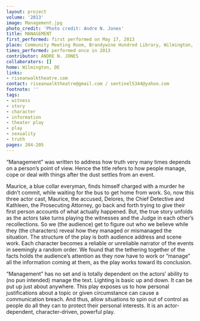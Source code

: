 ```yaml
---
layout: project
volume: '2013'
image: Management.jpg
photo_credit: 'Photo credit: Andre N. Jones'
title: MANAGEMENT
first_performed: first performed on May 17, 2013
place: Community Meeting Room, Brandywine Hundred Library, Wilmington, DE
times_performed: performed once in 2013
contributor: ANDRE N. JONES
collaborators: []
home: Wilmington, DE
links:
- riseanwalktheatre.com
contact: riseanwalktheatre@gmail.com / sentinel5344@yahoo.com
footnote: ''
tags:
- witness
- story
- character
- information
- theater play
- play
- sexuality
- truth
pages: 204-205
---
```


“Management” was written to address how truth very many times depends on a person’s point of view. Hence the title refers to how people manage, cope or deal with things after the dust settles from an event.

Maurice, a blue collar everyman, finds himself charged with a murder he didn’t commit, while waiting for the bus to get home from work. So, now this three actor cast, Maurice, the accused, Delores, the Chief Detective and Kathleen, the Prosecuting Attorney, go back and forth trying to give their first person accounts of what actually happened. But, the true story unfolds as the actors take turns playing the witnesses and the Judge in each other’s recollections. So we (the audience) get to figure out who we believe while they (the characters) reveal how they managed or mismanaged the situation. The structure of the play is both audience address and scene work. Each character becomes a reliable or unreliable narrator of the events in seemingly a random order. We found that the tethering together of the facts holds the audience’s attention as they now have to work or “manage” all the information coming at them, as the play works toward its conclusion.

“Management” has no set and is totally dependent on the actors’ ability to (no pun intended) manage the text. Lighting is basic up and down. It can be put up just about anywhere. This play exposes us to how personal justifications about a topic or given circumstance can cause a communication breach. And thus, allow situations to spin out of control as people do all they can to protect their personal interests. It is an actor-dependent, character-driven, powerful play.
